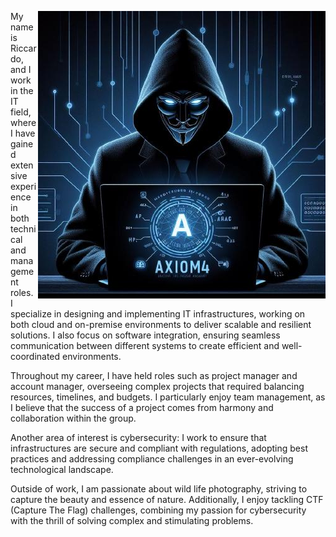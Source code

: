 <img align="right" src="https://github.com/axiom4/axiom4/blob/main/avatar.jpeg">My name is Riccardo, and I work in the IT field, where I have gained extensive experience in both technical and management roles. I specialize in designing and implementing IT infrastructures, working on both cloud and on-premise environments to deliver scalable and resilient solutions. I also focus on software integration, ensuring seamless communication between different systems to create efficient and well-coordinated environments.

Throughout my career, I have held roles such as project manager and account manager, overseeing complex projects that required balancing resources, timelines, and budgets. I particularly enjoy team management, as I believe that the success of a project comes from harmony and collaboration within the group.

Another area of interest is cybersecurity: I work to ensure that infrastructures are secure and compliant with regulations, adopting best practices and addressing compliance challenges in an ever-evolving technological landscape.

Outside of work, I am passionate about wild life photography, striving to capture the beauty and essence of nature. Additionally, I enjoy tackling CTF (Capture The Flag) challenges, combining my passion for cybersecurity with the thrill of solving complex and stimulating problems.

